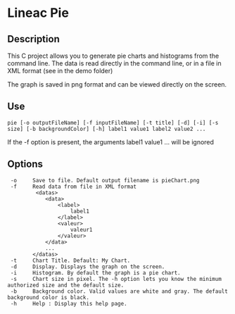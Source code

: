 # Lineac Pie 
## Description

This C project allows you to generate pie charts and histograms from the command line. The data is read directly in the command line, or in a file in XML format (see in the demo folder)



The graph is saved in png format and can be viewed directly on the screen.
## Use

` pie [-o outputFileName] [-f inputFileName] [-t title] [-d] [-i] [-s size] [-b backgroundColor] [-h] label1 value1 label2 value2 ... `

If the -f option is present, the arguments label1 value1 ... will be ignored

## Options

	 -o		Save to file. Default output filename is pieChart.png
	 -f		Read data from file in XML format
			 <datas>
				<data>
					<label>
						label1
					</label>
					<valeur>
						valeur1
					</valeur>
				</data>
				...
			</datas>
	 -t		Chart Title. Default: My Chart.
	 -d		Display. Displays the graph on the screen.
	 -i		Histogram. By default the graph is a pie chart.
	 -s		Chart size in pixel. The -h option lets you know the minimum authorized size and the default size.
	 -b		Background color. Valid values ​​are white and gray. The default background color is black.
	 -h		Help : Display this help page.



